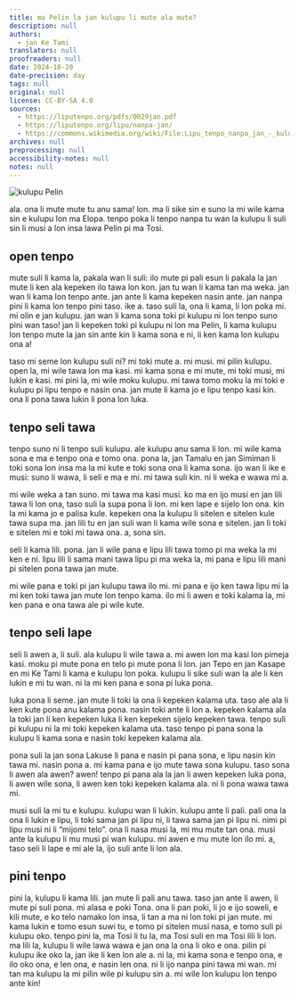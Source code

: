 ```yaml
---
title: ma Pelin la jan kulupu li mute ala mute?
description: null
authors:
  - jan Ke Tami
translators: null
proofreaders: null
date: 2024-10-20
date-precision: day
tags: null
original: null
license: CC-BY-SA 4.0
sources:
  - https://liputenpo.org/pdfs/0029jan.pdf
  - https://liputenpo.org/lipu/nanpa-jan/
  - https://commons.wikimedia.org/wiki/File:Lipu_tenpo_nanpa_jan_-_kulupu_Pelin.png
archives: null
preprocessing: null
accessibility-notes: null
notes: null
---
```


![kulupu Pelin](https://upload.wikimedia.org/wikipedia/commons/6/64/Lipu_tenpo_nanpa_jan_-_kulupu_Pelin.png)

ala. ona li mute mute tu anu sama! lon. ma li sike sin e suno la mi wile kama sin e kulupu lon ma Elopa. tenpo poka li tenpo nanpa tu wan la kulupu li suli sin li musi a lon insa lawa Pelin pi ma Tosi.

## open tenpo

mute suli li kama la, pakala wan li suli: ilo mute pi pali esun li pakala la jan mute li ken ala kepeken ilo tawa lon kon. jan tu wan li kama tan ma weka. jan wan li kama lon tenpo ante. jan ante li kama kepeken nasin ante. jan nanpa pini li kama lon tenpo pini taso. ike a. taso suli la, ona li kama, li lon poka mi. mi olin e jan kulupu. jan wan li kama sona toki pi kulupu ni lon tenpo suno pini wan taso! jan li kepeken toki pi kulupu ni lon ma Pelin, li kama kulupu lon tenpo mute la jan sin ante kin li kama sona e ni, li ken kama lon kulupu ona a!

taso mi seme lon kulupu suli ni? mi toki mute a. mi musi. mi pilin kulupu. open la, mi wile tawa lon ma kasi. mi kama sona e mi mute, mi toki musi, mi lukin e kasi. mi pini la, mi wile moku kulupu. mi tawa tomo moku la mi toki e kulupu pi lipu tenpo e nasin ona. jan mute li kama jo e lipu tenpo kasi kin. ona li pona tawa lukin li pona lon luka.

## tenpo seli tawa

tenpo suno ni li tenpo suli kulupu. ale kulupu anu sama li lon. mi wile kama sona e ma e tenpo ona e tomo ona. pona la, jan Tamalu en jan Simiman li toki sona lon insa ma la mi kute e toki sona ona li kama sona. ijo wan li ike e musi: suno li wawa, li seli e ma e mi. mi tawa suli kin. ni li weka e wawa mi a.

mi wile weka a tan suno. mi tawa ma kasi musi. ko ma en ijo musi en jan lili tawa li lon ona, taso suli la supa pona li lon. mi ken lape e sijelo lon ona. kin la mi kama jo e palisa kule. kepeken ona la kulupu li sitelen e sitelen kule tawa supa ma. jan lili tu en jan suli wan li kama wile sona e sitelen. jan li toki e sitelen mi e toki mi tawa ona. a, sona sin.

seli li kama lili. pona. jan li wile pana e lipu lili tawa tomo pi ma weka la mi ken e ni. lipu lili li sama mani tawa lipu pi ma weka la, mi pana e lipu lili mani pi sitelen pona tawa jan mute.

mi wile pana e toki pi jan kulupu tawa ilo mi. mi pana e ijo ken tawa lipu mi la mi ken toki tawa jan mute lon tenpo kama. ilo mi li awen e toki kalama la, mi ken pana e ona tawa ale pi wile kute.

## tenpo seli lape

seli li awen a, li suli. ala kulupu li wile tawa a. mi awen lon ma kasi lon pimeja kasi. moku pi mute pona en telo pi mute pona li lon. jan Tepo en jan Kasape en mi Ke Tami li kama e kulupu lon poka. kulupu li sike suli wan la ale li ken lukin e mi tu wan. ni la mi ken pana e sona pi luka pona.

luka pona li seme. jan mute li toki la ona li kepeken kalama uta. taso ale ala li ken kute pona anu kalama pona. nasin toki ante li lon a. kepeken kalama ala la toki jan li ken kepeken luka li ken kepeken sijelo kepeken tawa. tenpo suli pi kulupu ni la mi toki kepeken kalama uta. taso tenpo pi pana sona la kulupu li kama sona e nasin toki kepeken kalama ala.

pona suli la jan sona Lakuse li pana e nasin pi pana sona, e lipu nasin kin tawa mi. nasin pona a. mi kama pana e ijo mute tawa sona kulupu. taso sona li awen ala awen? awen! tenpo pi pana ala la jan li awen kepeken luka pona, li awen wile sona, li awen ken toki kepeken kalama ala. ni li pona wawa tawa mi.

musi suli la mi tu e kulupu. kulupu wan li lukin. kulupu ante li pali. pali ona la ona li lukin e lipu, li toki sama jan pi lipu ni, li tawa sama jan pi lipu ni. nimi pi lipu musi ni li “mijomi telo”. ona li nasa musi la, mi mu mute tan ona. musi ante la kulupu li mu musi pi wan kulupu. mi awen e mu mute lon ilo mi. a, taso seli li lape e mi ale la, ijo suli ante li lon ala.

## pini tenpo

pini la, kulupu li kama lili. jan mute li pali anu tawa. taso jan ante li awen, li mute pi suli pona. mi alasa e poki Tona. ona li pan poki, li jo e ijo soweli, e kili mute, e ko telo namako lon insa, li tan a ma ni lon toki pi jan mute. mi kama lukin e tomo esun suwi tu, e tomo pi sitelen musi nasa, e tomo suli pi kulupu oko. tenpo pini la, ma Tosi li tu la, ma Tosi suli en ma Tosi lili li lon. ma lili la, kulupu li wile lawa wawa e jan ona la ona li oko e ona. pilin pi kulupu ike oko la, jan ike li ken lon ale a. ni la, mi kama sona e tenpo ona, e ilo oko ona, e len ona, e nasin len ona. ni li ijo nanpa pini tawa mi wan. mi tan ma kulupu la mi pilin wile pi kulupu sin a. mi wile lon kulupu lon tenpo ante kin!